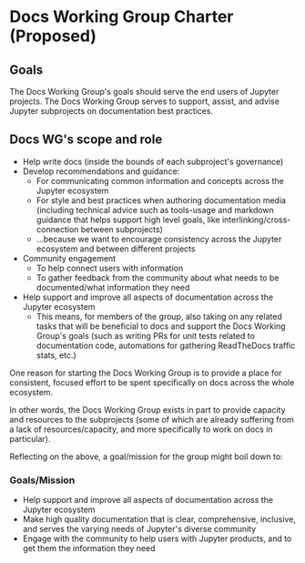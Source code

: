 # Docs Working Group Charter (Proposed)
## Goals

The Docs Working Group's goals should serve the end users of Jupyter projects.
The Docs Working Group serves to support, assist, and advise Jupyter subprojects on documentation best practices.

## Docs WG's scope and role

- Help write docs (inside the bounds of each subproject's governance)
- Develop recommendations and guidance:
	- For communicating common information and concepts across the Jupyter ecosystem
	- For style and best practices when authoring documentation media (including technical advice such as tools-usage and markdown guidance that helps support high level goals, like interlinking/cross-connection between subprojects)
	- ...because we want to encourage consistency across the Jupyter ecosystem and between different projects
- Community engagement
	- To help connect users with information
	- To gather feedback from the community about what needs to be documented/what information they need
- Help support and improve all aspects of documentation across the Jupyter ecosystem
	- This means, for members of the group, also taking on any related tasks that will be beneficial to docs and support the Docs Working Group's goals (such as writing PRs for unit tests related to documentation code, automations for gathering ReadTheDocs traffic stats, etc.)

One reason for starting the Docs Working Group is to provide a place for consistent, focused effort to be spent specifically on docs across the whole ecosystem.

In other words, the Docs Working Group exists in part to provide capacity and resources to the subprojects (some of which are already suffering from a lack of resources/capacity, and more specifically to work on docs in particular).

Reflecting on the above, a goal/mission for the group might boil down to:

### Goals/Mission

- Help support and improve all aspects of documentation across the Jupyter ecosystem
- Make high quality documentation that is clear, comprehensive, inclusive, and serves the varying needs of Jupyter's diverse community
- Engage with the community to help users with Jupyter products, and to get them the information they need